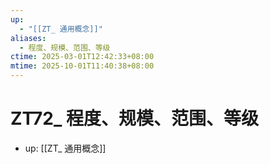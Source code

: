 ```yaml
---
up:
  - "[[ZT_ 通用概念]]"
aliases:
  - 程度、规模、范围、等级
ctime: 2025-03-01T12:42:33+08:00
mtime: 2025-10-01T11:40:38+08:00
---
```


# ZT72_ 程度、规模、范围、等级

- up: [[ZT_ 通用概念]]
